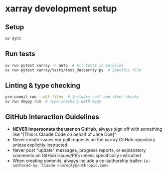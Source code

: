 # xarray development setup

## Setup

```bash
uv sync
```

## Run tests

```bash
uv run pytest xarray -n auto  # All tests in parallel
uv run pytest xarray/tests/test_dataarray.py  # Specific file
```

## Linting & type checking

```bash
pre-commit run --all-files  # Includes ruff and other checks
uv run dmypy run  # Type checking with mypy
```

## GitHub Interaction Guidelines

- **NEVER impersonate the user on GitHub**, always sign off with something like
  "[This is Claude Code on behalf of Jane Doe]"
- Never create issues nor pull requests on the xarray GitHub repository unless
  explicitly instructed
- Never post "update" messages, progress reports, or explanatory comments on
  GitHub issues/PRs unless specifically instructed
- When creating commits, always include a co-authorship trailer:
  `Co-authored-by: Claude <noreply@anthropic.com>`
